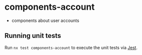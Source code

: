 # components-account

-   components about user accounts

## Running unit tests

Run `nx test components-account` to execute the unit tests via [Jest](https://jestjs.io).
